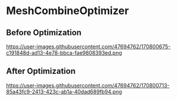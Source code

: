 # MeshCombineOptimizer

## Before Optimization
https://user-images.githubusercontent.com/47694762/170800675-c191848d-ad13-4e78-bbca-fae9808393ed.png

## After Optimization
https://user-images.githubusercontent.com/47694762/170800713-85a43fc9-2413-423c-ab1a-40dad689fb94.png
